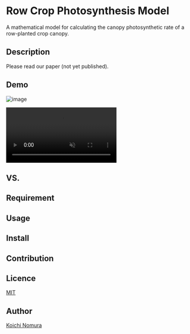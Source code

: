 # Row Crop Photosynthesis Model 
A mathematical model for calculating the canopy photosynthetic rate of a row-planted crop canopy.  

## Description
Please read our paper (not yet published).

## Demo
![image](https://github.com/user-attachments/assets/059166e4-1a8b-4e96-a2e2-cd455f748cc3)


<div><video controls autoplay muted loop src="https://github.com/user-attachments/assets/b2f524ea-4e78-4af1-a1e8-58aa43e48e1a"></video></div>

## VS. 

## Requirement

## Usage

## Install

## Contribution

## Licence

[MIT](https://github.com/tcnksm/tool/blob/master/LICENCE)

## Author

[Koichi Nomura](https://github.com/nomurako)
